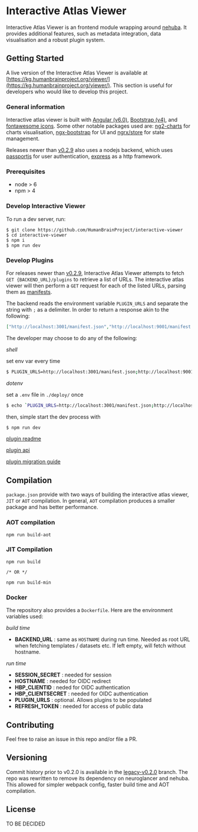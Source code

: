 # Interactive Atlas Viewer

Interactive Atlas Viewer is an frontend module wrapping around [nehuba](https://github.com/HumanBrainProject/nehuba). It provides additional features, such as metadata integration, data visualisation and a robust plugin system.

## Getting Started

A live version of the Interactive Atlas Viewer is available at [https://kg.humanbrainproject.org/viewer/](https://kg.humanbrainproject.org/viewer/). This section is useful for developers who would like to develop this project.

### General information
Interactive atlas viewer is built with [Angular (v6.0)](https://angular.io/), [Bootstrap (v4)](http://getbootstrap.com/), and [fontawesome icons](https://fontawesome.com/). Some other notable packages used are: [ng2-charts](https://valor-software.com/ng2-charts/) for charts visualisation, [ngx-bootstrap](https://valor-software.com/ngx-bootstrap/) for UI and [ngrx/store](https://github.com/ngrx/platform) for state management. 

Releases newer than [v0.2.9](https://github.com/HumanBrainProject/interactive-viewer/tree/v0.2.9) also uses a nodejs backend, which uses [passportjs](http://www.passportjs.org/) for user authentication, [express](https://expressjs.com/) as a http framework.

### Prerequisites

- node > 6
- npm > 4

### Develop Interactive Viewer

To run a dev server, run:

```
$ git clone https://github.com/HumanBrainProject/interactive-viewer
$ cd interactive-viewer
$ npm i
$ npm run dev
```

### Develop Plugins

For releases newer than [v0.2.9](https://github.com/HumanBrainProject/interactive-viewer/tree/v0.2.9), Interactive Atlas Viewer attempts to fetch `GET {BACKEND_URL}/plugins` to retrieve a list of URLs. The interactive atlas viewer will then perform a `GET` request for each of the listed URLs, parsing them as [manifests](src/plugin_examples/README.md#Manifest%20JSON).

The backend reads the environment variable `PLUGIN_URLS` and separate the string with `;` as a delimiter. In order to return a response akin to the following:

```JSON
["http://localhost:3001/manifest.json","http://localhost:9001/manifest.json"]
```

The developer may choose to do any of the following:

_shell_

set env var every time

```bash
$ PLUGIN_URLS=http://localhost:3001/manifest.json;http://localhost:9001/manifest.json npm run dev
```

_dotenv_

set a `.env` file in `./deploy/` once

```bash
$ echo `PLUGIN_URLS=http://localhost:3001/manifest.json;http://localhost:9001/manifest.json` > ./deploy/.env
```

then, simple start the dev process with

```bash
$ npm run dev
```




[plugin readme](src/plugin_examples/README.md)

[plugin api](src/plugin_examples/plugin_api.md)

[plugin migration guide](src/plugin_examples/migrationGuide.md)


## Compilation

`package.json` provide with two ways of building the interactive atlas viewer, `JIT` or `AOT` compilation. In general, `AOT` compilation produces a smaller package and has better performance. 

### AOT compilation

```
npm run build-aot
```

### JIT Compilation
```
npm run build

/* OR */

npm run build-min
```

### Docker

The repository also provides a `Dockerfile`. Here are the environment variables used:

_build time_
- __BACKEND_URL__ : same as `HOSTNAME` during run time. Needed as root URL when fetching templates / datasets etc. If left empty, will fetch without hostname.

_run time_

- __SESSION_SECRET__ : needed for session
- __HOSTNAME__ : needed for OIDC redirect
- __HBP_CLIENTID__ : neded for OIDC authentication
- __HBP_CLIENTSECRET__ : needed for OIDC authentication
- __PLUGIN_URLS__ : optional. Allows plugins to be populated
- __REFRESH_TOKEN__ : needed for access of public data

## Contributing

Feel free to raise an issue in this repo and/or file a PR. 

## Versioning

Commit history prior to v0.2.0 is available in the [legacy-v0.2.0](https://github.com/HumanBrainProject/interactive-viewer/tree/legacy-v0.2.0) branch. The repo was rewritten to remove its dependency on neuroglancer and nehuba. This allowed for simpler webpack config, faster build time and AOT compilation. 

## License

TO BE DECIDED